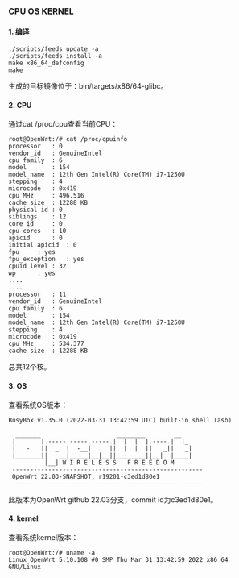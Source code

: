 ### CPU OS KERNEL



#### 1. 编译

```
./scripts/feeds update -a
./scripts/feeds install -a
make x86_64_defconfig
make 
```

生成的目标镜像位于：bin/targets/x86/64-glibc。



#### 2. CPU

通过cat /proc/cpu查看当前CPU：

```
root@OpenWrt:/# cat /proc/cpuinfo 
processor	: 0
vendor_id	: GenuineIntel
cpu family	: 6
model		: 154
model name	: 12th Gen Intel(R) Core(TM) i7-1250U
stepping	: 4
microcode	: 0x419
cpu MHz		: 496.516
cache size	: 12288 KB
physical id	: 0
siblings	: 12
core id		: 0
cpu cores	: 10
apicid		: 0
initial apicid	: 0
fpu		: yes
fpu_exception	: yes
cpuid level	: 32
wp		: yes
....
....
processor	: 11
vendor_id	: GenuineIntel
cpu family	: 6
model		: 154
model name	: 12th Gen Intel(R) Core(TM) i7-1250U
stepping	: 4
microcode	: 0x419
cpu MHz		: 534.377
cache size	: 12288 KB
```

总共12个核。

#### 3. OS

查看系统OS版本：

```
BusyBox v1.35.0 (2022-03-31 13:42:59 UTC) built-in shell (ash)

  _______                     ________        __
 |       |.-----.-----.-----.|  |  |  |.----.|  |_
 |   -   ||  _  |  -__|     ||  |  |  ||   _||   _|
 |_______||   __|_____|__|__||________||__|  |____|
          |__| W I R E L E S S   F R E E D O M
 -----------------------------------------------------
 OpenWrt 22.03-SNAPSHOT, r19201-c3ed1d80e1
 -----------------------------------------------------

```

此版本为OpenWrt github 22.03分支，commit id为c3ed1d80e1。



#### 4. kernel

查看系统kernel版本：

```
root@OpenWrt:/# uname -a
Linux OpenWrt 5.10.108 #0 SMP Thu Mar 31 13:42:59 2022 x86_64 GNU/Linux
```



